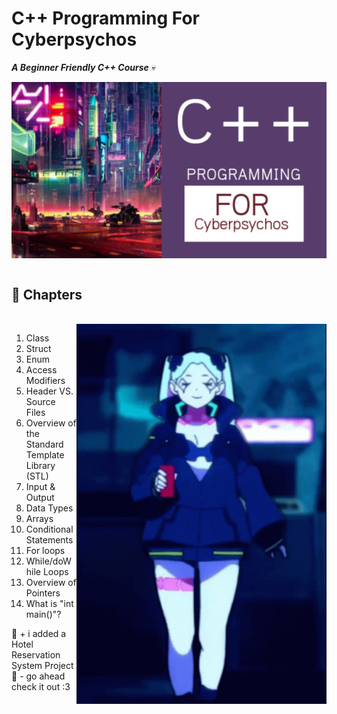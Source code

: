 ﻿# C++ Programming For Cyberpsychos

_**A Beginner Friendly C++ Course**_ 💀

<img hight="600" width="900" alt="Thumbnail" align="center" src="assets/another-thumbnail.png">
<br/>
<br/>

## 🌠 Chapters
<br/>

<img hight="400" width="400" alt="GIF" align="right" src="assets/rebecca.gif">

1.  Class
2.  Struct
3.  Enum
4.  Access Modifiers
5.  Header VS. Source Files
6.  Overview of the Standard Template Library (STL)
7.  Input & Output
8.  Data Types
9.  Arrays
10. Conditional Statements
11. For loops
12. While/doWhile Loops
13. Overview of Pointers
14. What is "int main()"?

💫 + i added a Hotel Reservation System Project
<br/>
💫 - go ahead check it out :3
